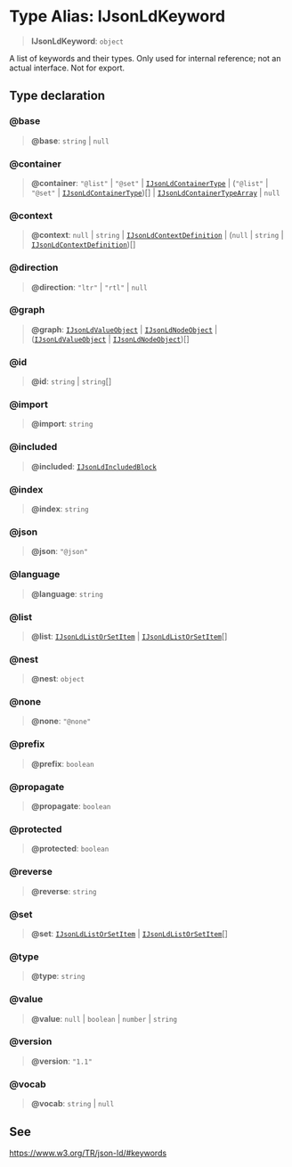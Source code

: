# Type Alias: IJsonLdKeyword

> **IJsonLdKeyword**: `object`

A list of keywords and their types.
Only used for internal reference; not an actual interface.
Not for export.

## Type declaration

### @base

> **@base**: `string` \| `null`

### @container

> **@container**: `"@list"` \| `"@set"` \| [`IJsonLdContainerType`](IJsonLdContainerType.md) \| (`"@list"` \| `"@set"` \| [`IJsonLdContainerType`](IJsonLdContainerType.md))[] \| [`IJsonLdContainerTypeArray`](IJsonLdContainerTypeArray.md) \| `null`

### @context

> **@context**: `null` \| `string` \| [`IJsonLdContextDefinition`](../interfaces/IJsonLdContextDefinition.md) \| (`null` \| `string` \| [`IJsonLdContextDefinition`](../interfaces/IJsonLdContextDefinition.md))[]

### @direction

> **@direction**: `"ltr"` \| `"rtl"` \| `null`

### @graph

> **@graph**: [`IJsonLdValueObject`](IJsonLdValueObject.md) \| [`IJsonLdNodeObject`](../interfaces/IJsonLdNodeObject.md) \| ([`IJsonLdValueObject`](IJsonLdValueObject.md) \| [`IJsonLdNodeObject`](../interfaces/IJsonLdNodeObject.md))[]

### @id

> **@id**: `string` \| `string`[]

### @import

> **@import**: `string`

### @included

> **@included**: [`IJsonLdIncludedBlock`](IJsonLdIncludedBlock.md)

### @index

> **@index**: `string`

### @json

> **@json**: `"@json"`

### @language

> **@language**: `string`

### @list

> **@list**: [`IJsonLdListOrSetItem`](IJsonLdListOrSetItem.md) \| [`IJsonLdListOrSetItem`](IJsonLdListOrSetItem.md)[]

### @nest

> **@nest**: `object`

### @none

> **@none**: `"@none"`

### @prefix

> **@prefix**: `boolean`

### @propagate

> **@propagate**: `boolean`

### @protected

> **@protected**: `boolean`

### @reverse

> **@reverse**: `string`

### @set

> **@set**: [`IJsonLdListOrSetItem`](IJsonLdListOrSetItem.md) \| [`IJsonLdListOrSetItem`](IJsonLdListOrSetItem.md)[]

### @type

> **@type**: `string`

### @value

> **@value**: `null` \| `boolean` \| `number` \| `string`

### @version

> **@version**: `"1.1"`

### @vocab

> **@vocab**: `string` \| `null`

## See

https://www.w3.org/TR/json-ld/#keywords
